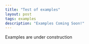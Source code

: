 ```yaml
---
title: "Test of examples"
layout: post
tags: examples
description: "Examples Coming Soon!"
---
```


Examples are under construction
